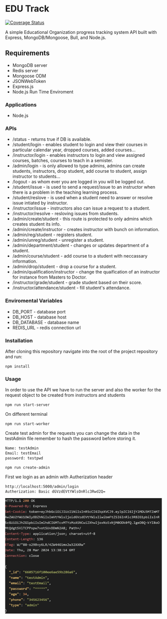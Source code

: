 # EDU Track

[![Coverage Status](https://coveralls.io/repos/github/Bese3/EDU-Track/badge.svg?branch=main)](https://coveralls.io/github/Bese3/EDU-Track?branch=main)

A simple Educational Organization progress tracking system API built with Express, MongoDB/Mongoose, Bull, and Node.js.

## Requirements
+ MongoDB server
+ Redis server
+ Mongoose ODM
+ JSONWebToken
+ Express.js
+ Node.js Run Time Enviroment

### Applications

+ Node.js

### APIs

+ /status - returns true if DB is available.
+ /student/login -  enables student to login and view their courses in particular calendar year, dropped courses, added courses...
+ /instructor/login - enables instructors to login and view assigned courses, batches, courses to teach in a semister.
+ /admin/login - is only allowed to type admins, admins can create students, instructors, drop student, add course to student, assign instructor to students...
+ /logout - as whom ever you are logged in you will be logged out.
+ /student/issue - is used to send a request/issue to an instructor when there is a problem in the teaching learning process.
+ /student/reslove - is used when a student need to answer or resolve issue intiated by instructor.
+ /instructor/issue - instructors also can issue a request to a student.
+ /instructor/resolve - resloving issues from students.
+ /admin/create/student - this route is protected to only admins which creates student its info.
+ /admin/create/instructor - creates instructor with bunch on information.
+ /admin/reg/student - registers student.
+ /admin/unreg/student - unregister a student.
+ /admin/department/student - changes or updates department of a student.
+ /admin/course/student - add course to a student with neccassary information.
+ /admin/drop/student - drop a course for a student.
+ /admin/qualification/instructor - change the quaification of an instructor for instance from Masters to Doctor.
+ /instructor/grade/student - grade student based on their score.
+ /instructor/attendance/student - fill student's attendance.

### Enviromental Variables

+ DB_PORT - database port
+ DB_HOST - database host
+ DB_DATABASE - database name
+ REDIS_URL - redis connection url

### Installation

After cloning this repository navigate into the root of the project repository and run:

```
npm install
```

### Usage
In order to use the API we have to run the server and also the worker for the request object to be created from instructors and students

```
npm run start-server
```
On different terminal
```
npm run start-worker
```

Create test admin for the requests you can change the data in the testAdmin file remember to hash the password before storing it.

```
Name: testAdmin
Email: testEmail
password: testpwd
```

```
npm run create-admin
```

First we login as an admin with Autherization header 

```
http://localhost:5000/admin/login
Autherization: Basic dGVzdEVtYWlsOnRlc3Rwd2Q=
```
![Response](https://github.com/Bese3/EDU-Track/blob/main/adminLoginResponse.png)